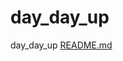 # day_day_up
day_day_up
[README.md](https://github.com/SuperTianF/day_day_up/files/9064963/README.md)
